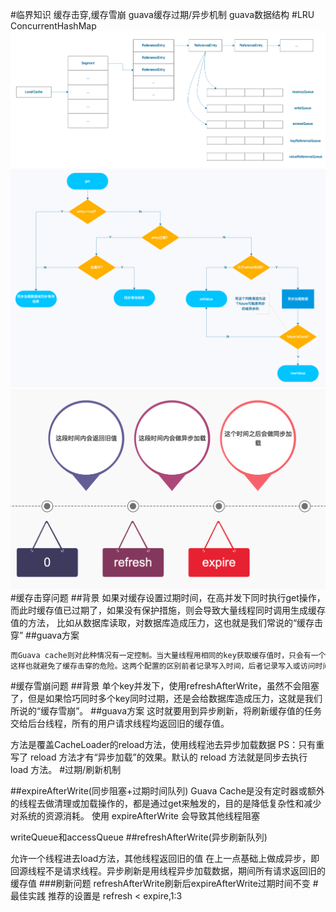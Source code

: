 #临界知识
缓存击穿,缓存雪崩
guava缓存过期/异步机制
guava数据结构
#LRU ConcurrentHashMap
![](.z_java_03_guava_cache_images/f18f7c94.png)
![](.z_java_03_guava_cache_images/ad753da3.png)
![](.z_java_03_guava_cache_images/06e26361.png)
#缓存击穿问题
##背景
如果对缓存设置过期时间，在高并发下同时执行get操作，而此时缓存值已过期了，如果没有保护措施，则会导致大量线程同时调用生成缓存值的方法，
比如从数据库读取，对数据库造成压力，这也就是我们常说的“缓存击穿”
##guava方案
```asp
而Guava cache则对此种情况有一定控制。当大量线程用相同的key获取缓存值时，只会有一个线程进入load方法，而其他线程则等待，直到缓存值被生成
这样也就避免了缓存击穿的危险。这两个配置的区别前者记录写入时间，后者记录写入或访问时间，内部分别用writeQueue和accessQueue维护
```
#缓存雪崩问题
##背景
单个key并发下，使用refreshAfterWrite，虽然不会阻塞了，但是如果恰巧同时多个key同时过期，还是会给数据库造成压力，这就是我们所说的“缓存雪崩”。
##guava方案
这时就要用到异步刷新，将刷新缓存值的任务交给后台线程，所有的用户请求线程均返回旧的缓存值。

方法是覆盖CacheLoader的reload方法，使用线程池去异步加载数据
PS：只有重写了 reload 方法才有“异步加载”的效果。默认的 reload 方法就是同步去执行 load 方法。
#过期/刷新机制

##expireAfterWrite(同步阻塞+过期时间队列)
Guava Cache是没有定时器或额外的线程去做清理或加载操作的，都是通过get来触发的，目的是降低复杂性和减少对系统的资源消耗。
使用 expireAfterWrite 会导致其他线程阻塞

writeQueue和accessQueue
##refreshAfterWrite(异步刷新队列)

允许一个线程进去load方法，其他线程返回旧的值
在上一点基础上做成异步，即回源线程不是请求线程。异步刷新是用线程异步加载数据，期间所有请求返回旧的缓存值
###刷新问题
refreshAfterWrite刷新后expireAfterWrite过期时间不变
#最佳实践
推荐的设置是 refresh < expire,1:3
[](https://community.jiguang.cn/article/464216)

